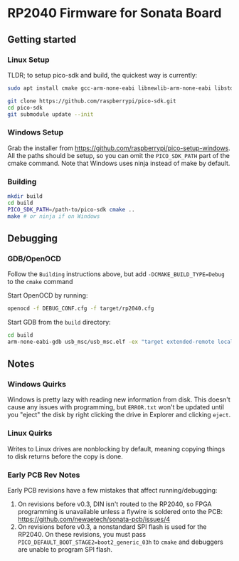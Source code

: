 # RP2040 Firmware for Sonata Board

## Getting started

### Linux Setup

TLDR; to setup pico-sdk and build, the quickest way is currently:

```bash
sudo apt install cmake gcc-arm-none-eabi libnewlib-arm-none-eabi libstdc++-arm-none-eabi-newlib
```

```bash
git clone https://github.com/raspberrypi/pico-sdk.git
cd pico-sdk
git submodule update --init
```

### Windows Setup

Grab the installer from https://github.com/raspberrypi/pico-setup-windows. All the paths
should be setup, so you can omit the `PICO_SDK_PATH` part of the cmake command. Note that
Windows uses ninja instead of make by default.

### Building

```bash
mkdir build
cd build
PICO_SDK_PATH=/path-to/pico-sdk cmake ..
make # or ninja if on Windows
```

## Debugging

### GDB/OpenOCD

Follow the `Building` instructions above, but add `-DCMAKE_BUILD_TYPE=Debug` to the `cmake` command

Start OpenOCD by running:

```bash
openocd -f DEBUG_CONF.cfg -f target/rp2040.cfg
```

Start GDB from the `build` directory:

```bash
cd build
arm-none-eabi-gdb usb_msc/usb_msc.elf -ex "target extended-remote localhost:3333" -ex "load" -ex "monitor reset init"
```

## Notes

### Windows Quirks

Windows is pretty lazy with reading new information from disk. This doesn't cause any issues
with programming, but `ERROR.txt` won't be updated until you "eject" the disk by right clicking
the drive in Explorer and clicking `eject`.

### Linux Quirks

Writes to Linux drives are nonblocking by default, meaning copying things to disk returns before
the copy is done.

### Early PCB Rev Notes

Early PCB revisions have a few mistakes that affect running/debugging:

1. On revisions before v0.3, DIN isn't routed to the RP2040, so FPGA programming is unavailable unless a flywire is soldered onto the PCB: https://github.com/newaetech/sonata-pcb/issues/4
1. On revisions before v0.3, a nonstandard SPI flash is used for the RP2040. On these revisions,
you must pass `PICO_DEFAULT_BOOT_STAGE2=boot2_generic_03h` to `cmake` and debuggers are unable
to program SPI flash.